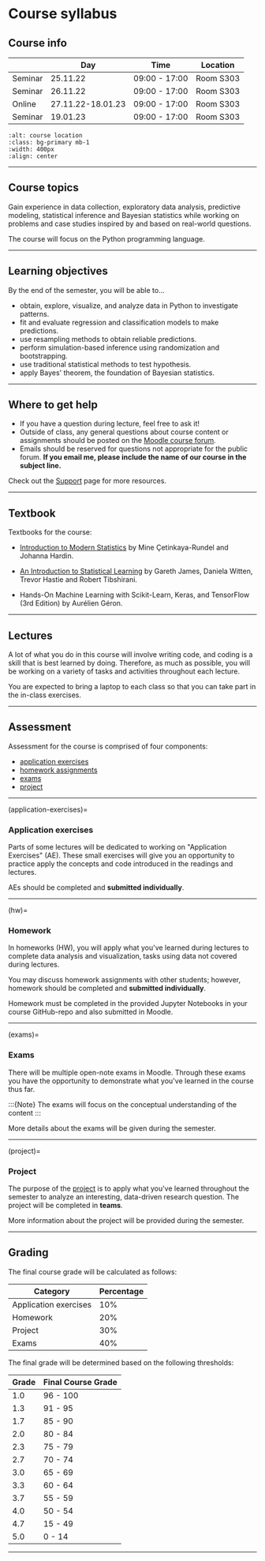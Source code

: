 
# Course syllabus


## Course info

|                   | Day       | Time                  | Location    |
|-----------        |-----------|-------------------    |-------------|
| Seminar          | 25.11.22   | 09:00  - 17:00    |  Room S303  |
| Seminar          | 26.11.22   | 09:00  - 17:00    |  Room S303  |
| Online          | 27.11.22-18.01.23   | 09:00  - 17:00    |  Room S303  |
| Seminar          | 19.01.23   | 09:00  - 17:00    |  Room S303  |



```{image} ../_static/img/room.png
:alt: course location
:class: bg-primary mb-1
:width: 400px
:align: center
```

---

## Course topics

Gain experience in data collection, exploratory data analysis, predictive modeling, statistical inference and Bayesian statistics while working on problems and case studies inspired by and based on real-world questions. 

The course will focus on the Python programming language.

---

## Learning objectives

By the end of the semester, you will be able to...

-   obtain, explore, visualize, and analyze data in Python to investigate patterns.
-   fit and evaluate regression and classification models to make predictions.
-   use resampling methods to obtain reliable predictions.
-   perform simulation-based inference using randomization and bootstrapping.
-   use traditional statistical methods to test hypothesis.
-   apply Bayes' theorem, the foundation of Bayesian statistics.  


---

## Where to get help

- If you have a question during lecture, feel free to ask it! 
- Outside of class, any general questions about course content or assignments should be posted on the [Moodle course forum](https://e-learning.hdm-stuttgart.de/moodle/mod/forum/view.php?id=266446).
- Emails should be reserved for questions not appropriate for the public forum. **If you email me, please include the name of our course in the subject line.** 

Check out the [Support](course-support.md) page for more resources.

---

## Textbook

Textbooks for the course:

- [Introduction to Modern Statistics](https://openintro-ims.netlify.app/) by Mine Çetinkaya-Rundel and Johanna Hardin.

- [An Introduction to Statistical Learning](https://www.statlearning.com/) by Gareth James, Daniela Witten, Trevor Hastie and Robert Tibshirani.

- Hands-On Machine Learning with Scikit-Learn, Keras, and TensorFlow (3rd Edition) by Aurélien Géron.

---

## Lectures

A lot of what you do in this course will involve writing code, and coding is a skill that is best learned by doing.
Therefore, as much as possible, you will be working on a variety of tasks and activities throughout each lecture.

You are expected to bring a laptop to each class so that you can take part in the in-class exercises.

---

## Assessment

Assessment for the course is comprised of four components: 

- [application exercises](application-exercises)
- [homework assignments](hw) 
- [exams](exams)
- [project](project)

---

(application-exercises)=
### Application exercises

Parts of some lectures will be dedicated to working on "Application Exercises" (AE). These small exercises will give you an opportunity to practice apply the concepts and code introduced in the readings and lectures. 

AEs should be completed and **submitted individually**.


---

(hw)=
### Homework

In homeworks (HW), you will apply what you've learned during lectures to complete data analysis and visualization‚ tasks using data not covered during lectures.

You may discuss homework assignments with other students; however, homework should be completed and **submitted individually**.

Homework must be completed in the provided Jupyter Notebooks in your course GitHub-repo and also submitted in Moodle.

---

(exams)=
### Exams

There will be multiple open-note exams in Moodle.
Through these exams you have the opportunity to demonstrate what you've learned in the course thus far.


:::{Note}
The exams will focus on the conceptual understanding of the content
:::

More details about the exams will be given during the semester.


---


(project)=
### Project

The purpose of the [project](project-description.md) is to apply what you've learned throughout the semester to analyze an interesting, data-driven research question. The project will be completed in **teams**.

More information about the project will be provided during the semester.

---

## Grading


The final course grade will be calculated as follows:

| Category              | Percentage      |
|-----------------------|-----------------|
| Application exercises | 10%             |
| Homework              | 20%             |
| Project               | 30%             |
| Exams                 | 40%             |


The final grade will be determined based on the following thresholds:

|  Grade       | Final Course Grade |
|--------------|--------------------|
| 1.0           | 96 - 100          |
| 1.3           | 91 - 95           |
| 1.7           | 85 - 90           |
| 2.0           | 80 - 84           |
| 2.3           | 75 - 79           |
| 2.7           | 70 - 74           |
| 3.0           | 65 - 69           |
| 3.3           | 60 - 64           |
| 3.7           | 55 - 59           |
| 4.0            | 50 - 54          |
| 4.7           | 15 - 49           |
| 5.0            | 0 - 14           |

---

